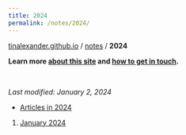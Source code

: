 ```yaml
---
title: 2024
permalink: /notes/2024/
---
```


[tinalexander.github.io](https://tinalexander.github.io/) / [notes](https://tinalexander.github.io/notes/) / **2024**

**Learn more [about this site](https://tinalexander.github.io/notes/) and [how to get in touch](https://github.com/tinalexander#about-me).** 

<br>

_Last modified: January 2, 2024_

- [Articles in 2024](https://tinalexander.github.io/notes/2024/articles)

1. [January 2024](https://tinalexander.github.io/notes/2024/01)
